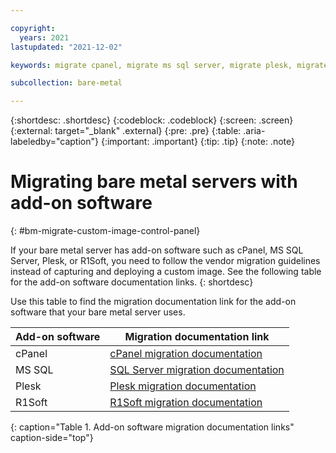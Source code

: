 ```yaml
---

copyright:
  years: 2021
lastupdated: "2021-12-02"

keywords: migrate cpanel, migrate ms sql server, migrate plesk, migrate r1soft, migrate bare metal server, migrate bare metal, migrate addon, migrate add on, migrate software

subcollection: bare-metal

---
```


{:shortdesc: .shortdesc}
{:codeblock: .codeblock}
{:screen: .screen}
{:external: target="_blank" .external}
{:pre: .pre}
{:table: .aria-labeledby="caption"}
{:important: .important}
{:tip: .tip}
{:note: .note}

# Migrating bare metal servers with add-on software
{: #bm-migrate-custom-image-control-panel}

If your bare metal server has add-on software such as cPanel, MS SQL Server, Plesk, or R1Soft, you need to follow the vendor migration guidelines instead of capturing and deploying a custom image. See the following table for the add-on software documentation links.
{: shortdesc}

Use this table to find the migration documentation link for the add-on software that your bare metal server uses. 

| Add-on software | Migration documentation link |
| ----- | ----- |
| cPanel | [cPanel migration documentation](https://docs.cpanel.net/whm/transfers/transfer-tool/) |
| MS SQL | [SQL Server migration documentation](https://docs.microsoft.com/en-us/sql/sql-server/migrate/?view=sql-server-ver15) |
| Plesk | [Plesk migration documentation](https://docs.plesk.com/en-US/onyx/migration-guide/migrating-from-supported-hosting-platfoms/migrating-via-the-plesk-interface.75721/) |
| R1Soft | [R1Soft migration documentation](http://wiki.r1soft.com/display/ServerBackup/Migrate+Server+Backup+Manager) |
{: caption="Table 1. Add-on software migration documentation links" caption-side="top"}
